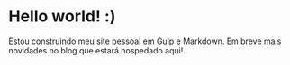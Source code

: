 # Hello world! :)

Estou construindo meu site pessoal em Gulp e Markdown. Em breve mais novidades no blog que estará hospedado aqui!
